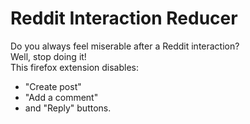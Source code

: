 # Reddit Interaction Reducer

Do you always feel miserable after a Reddit interaction?  
Well, stop doing it!  
This firefox extension disables:
- "Create post"
- "Add a comment"
- and "Reply" buttons.